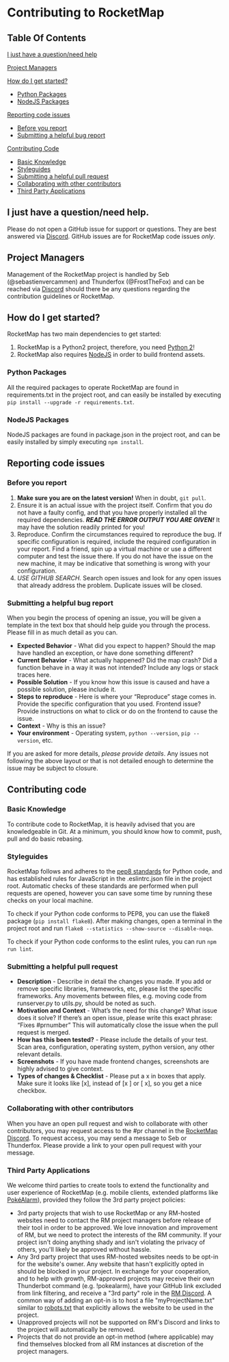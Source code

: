 # Contributing to RocketMap

## Table Of Contents

[I just have a question/need help](#i-just-have-a-questionneed-help)

[Project Managers](#project-managers)

[How do I get started?](#how-do-i-get-started)
* [Python Packages](#python-packages)
* [NodeJS Packages](#nodejs-packages)

[Reporting code issues](#reporting-code-issues)
* [Before you report](#before-you-report)
* [Submitting a helpful bug report](#submitting-a-helpful-bug-report)

[Contributing Code](#contributing-code)
* [Basic Knowledge](#basic-knowledge)
* [Styleguides](#styleguides)
* [Submitting a helpful pull request](#submitting-a-helpful-pull-request)
* [Collaborating with other contributors](#collaborating-with-other-contributors)
* [Third Party Applications](#third-party-applications)

## I just have a question/need help.

Please do not open a GitHub issue for support or questions. They are best answered via [Discord](https://discord.gg/RocketMap). GitHub issues are for RocketMap code issues *only*.

## Project Managers

Management of the RocketMap project is handled by Seb (@sebastienvercammen) and Thunderfox (@FrostTheFox) and can be reached via [Discord](https://discord.gg/RocketMap) should there be any questions regarding the contribution guidelines or RocketMap.

## How do I get started?

RocketMap has two main dependencies to get started:

1. RocketMap is a Python2 project, therefore, you need [Python 2](https://www.python.org/downloads/)!
2. RocketMap also requires [NodeJS](https://nodejs.org/en/download/) in order to build frontend assets.

### Python Packages

All the required packages to operate RocketMap are found in requirements.txt in the project root, and can easily be installed by executing `pip install --upgrade -r requirements.txt`.

### NodeJS Packages

NodeJS packages are found in package.json in the project root, and can be easily installed by simply executing `npm install`.

## Reporting code issues

### Before you report

1. **Make sure you are on the latest version!** When in doubt, `git pull`.
2. Ensure it is an actual issue with the project itself. Confirm that you do not have a faulty config, and that you have properly installed all the required dependencies. ***READ THE ERROR OUTPUT YOU ARE GIVEN!*** It may have the solution readily printed for you!
3. Reproduce. Confirm the circumstances required to reproduce the bug. If specific configuration is required, include the required configuration in your report. Find a friend, spin up a virtual machine or use a different computer and test the issue there. If you do not have the issue on the new machine, it may be indicative that something is wrong with your configuration.
4. *USE GITHUB SEARCH.* Search open issues and look for any open issues that already address the problem. Duplicate issues will be closed.

### Submitting a helpful bug report

When you begin the process of opening an issue, you will be given a template in the text box that should help guide you through the process. Please fill in as much detail as you can.

* **Expected Behavior** - What did you expect to happen? Should the map have handled an exception, or have done something different?
* **Current Behavior** - What actually happened? Did the map crash? Did a function behave in a way it was not intended? Include any logs or stack traces here.
* **Possible Solution** - If you know how this issue is caused and have a possible solution, please include it.
* **Steps to reproduce** - Here is where your “Reproduce” stage comes in. Provide the specific configuration that you used. Frontend issue? Provide instructions on what to click or do on the frontend to cause the issue.
* **Context** - Why is this an issue?
* **Your environment** - Operating system, `python --version`, `pip --version`, etc.

If you are asked for more details, *please provide details*. Any issues not following the above layout or that is not detailed enough to determine the issue may be subject to closure.

## Contributing code

### Basic Knowledge

To contribute code to RocketMap, it is heavily advised that you are knowledgeable in Git. At a minimum, you should know how to commit, push, pull and do basic rebasing.

### Styleguides

RocketMap follows and adheres to the [pep8 standards](https://www.python.org/dev/peps/pep-0008/) for Python code, and has established rules for JavaScript in the .eslintrc.json file in the project root. Automatic checks of these standards are performed when pull requests are opened, however you can save some time by running these checks on your local machine. 

To check if your Python code conforms to PEP8, you can use the flake8 package (`pip install flake8`). After making changes, open a terminal in the project root and run `flake8 --statistics --show-source --disable-noqa`.

To check if your Python code conforms to the eslint rules, you can run `npm run lint`.

### Submitting a helpful pull request

* **Description** - Describe in detail the changes you made. If you add or remove specific libraries, frameworks, etc, please list the specific frameworks. Any movements between files, e.g. moving code from runserver.py to utils.py, should be noted as such.
* **Motivation and Context** - What’s the need for this change? What issue does it solve? If there’s an open issue, please write this exact phrase: “Fixes #prnumber” This will automatically close the issue when the pull request is merged.
* **How has this been tested?** - Please include the details of your test. Scan area, configuration, operating system, python version, any other relevant details.
* **Screenshots** - If you have made frontend changes, screenshots are highly advised to give context.
* **Types of changes & Checklist** - Please put a x in boxes that apply. Make sure it looks like [x], instead of [x ] or [ x], so you get a nice checkbox.

### Collaborating with other contributors

When you have an open pull request and wish to collaborate with other contributors, you may request access to the #pr channel in the [RocketMap Discord](https://discord.gg/rocketmap). To request access, you may send a message to Seb or Thunderfox. Please provide a link to your open pull request with your message.

### Third Party Applications

We welcome third parties to create tools to extend the functionality and user experience of RocketMap (e.g. mobile clients, extended platforms like [PokéAlarm](https://github.com/RocketMap/PokeAlarm)), provided they follow the 3rd party project policies:

* 3rd party projects that wish to use RocketMap or any RM-hosted websites need to contact the RM project managers before release of their tool in order to be approved. We love innovation and improvement of RM, but we need to protect the interests of the RM community. If your project isn't doing anything shady and isn't violating the privacy of others, you'll likely be approved without hassle.
* Any 3rd party project that uses RM-hosted websites needs to be opt-in for the website's owner. Any website that hasn't explicitly opted in should be blocked in your project. In exchange for your cooperation, and to help with growth, RM-approved projects may receive their own Thunderbot command (e.g. !pokealarm), have your GitHub link excluded from link filtering, and receive a "3rd party" role in the [RM Discord](https://discord.gg/RocketMap). A common way of adding an opt-in is to host a file "myProjectName.txt" similar to [robots.txt](http://www.robotstxt.org/) that explicitly allows the website to be used in the project.
* Unapproved projects will not be supported on RM's Discord and links to the project will automatically be removed. 
* Projects that do not provide an opt-in method (where applicable) may find themselves blocked from all RM instances at discretion of the project managers.
